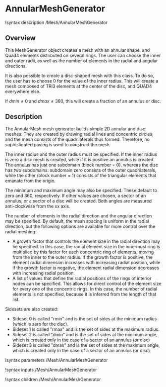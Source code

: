 # AnnularMeshGenerator

!syntax description /Mesh/AnnularMeshGenerator

## Overview

This MeshGenerator object creates a mesh with an annular shape, and Quad4 elements distributed on several rings. The user can choose the inner and outer radii, as well as the number of elements in the radial and angular directions.

It is also possible to create a disc-shaped mesh with this class. To do so, the user has to choose 0 for the value of the inner radius. This will create a mesh composed of TRI3 elements at the center of the disc, and QUAD4 everywhere else.

If $dmin \neq 0$ and $dmax \neq 360$, this will create a fraction of an annulus or disc.

## Description

The AnnularMesh mesh generator builds simple 2D annular and disc meshes. They are created by drawing radial lines and concentric circles, and the mesh consists of the quadrilaterals thus formed. Therefore, no sophisticated paving is used to construct the mesh.

The inner radius and the outer radius must be specified. If the inner radius is zero a disc mesh is created, while if it is positive an annulus is created. The annulus has just one subdomain (block number = 0), whereas the disc has two subdomains: subdomain zero consists of the outer quadrilaterals, while the other (block number = 1) consists of the triangular elements that emanate from the origin.

The minimum and maximum angle may also be specified. These default to zero and 360, respectively. If other values are chosen, a sector of an annulus, or a sector of a disc will be created. Both angles are measured anti-clockwise from the xx axis.

The number of elements in the radial direction and the angular direction may be specified. By default, the mesh spacing is uniform in the radial direction, but the following options are available for more control over the radial meshing:
- A growth factor that controls the element size in the radial direction may be specified.  In this case, the radial element size in the innermost ring is multiplied by this factor for each concentric ring of elements, moving from the inner to the outer radius. If the growth factor is positive, the element radial dimension increases with increasing radial position, while if the growth factor is negative, the element radial dimension decreases with increasing radial position.
- A list of values that define the radial positions of the rings of interior nodes can be specified. This allows for direct control of the element size for every one of the concentric rings. In this case, the number of radial elements is not specified, because it is inferred from the length of that list.

Sidesets are also created:

- Sideset 0 is called "rmin" and is the set of sides at the minimum radius (which is zero for the disc).
- Sideset 1 is called "rmax" and is the set of sides at the maximum radius.
- Sideset 2 is called "dmin" and is the set of sides at the minimum angle, which is created only in the case of a sector of an annulus (or disc)
- Sideset 3 is called "dmax" and is the set of sides at the maximum angle, which is created only in the case of a sector of an annulus (or disc)

!syntax parameters /Mesh/AnnularMeshGenerator

!syntax inputs /Mesh/AnnularMeshGenerator

!syntax children /Mesh/AnnularMeshGenerator
